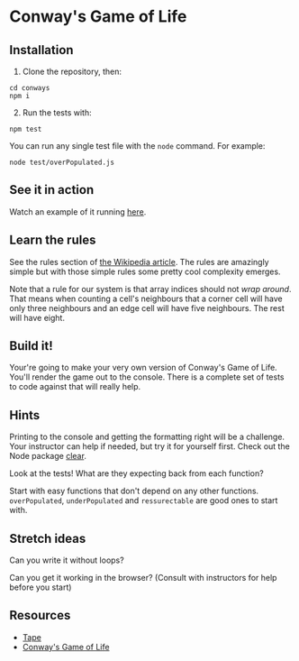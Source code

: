 # Conway's Game of Life

## Installation

1. Clone the repository, then:
  ```shell
  cd conways
  npm i
  ```

2. Run the tests with:
  ```shell
  npm test
  ```

  You can run any single test file with the `node` command. For example:
  ```shell
  node test/overPopulated.js
  ```

## See it in action
Watch an example of it running [here](http://pmav.eu/stuff/javascript-game-of-life-v3.1.1/).

## Learn the rules
See the rules section of [the Wikipedia article](https://en.wikipedia.org/wiki/Conway%27s_Game_of_Life#Rules). The rules are amazingly simple but with those simple rules some pretty cool complexity emerges.

Note that a rule for our system is that array indices should not _wrap around_. That means when counting a cell's neighbours that a corner cell will have only three neighbours and an edge cell will have five neighbours. The rest will have eight.

## Build it!

Your're going to make your very own version of Conway's Game of Life. You'll render the game out to the console. There is a complete set of tests to code against that will really help.

## Hints

Printing to the console and getting the formatting right will be a challenge. Your instructor can help if needed, but try it for yourself first. Check out the Node package [clear](https://www.npmjs.com/package/clear).

Look at the tests! What are they expecting back from each function?

Start with easy functions that don't depend on any other functions. `overPopulated`, `underPopulated` and `ressurectable` are good ones to start with.

## Stretch ideas

Can you write it without loops?

Can you get it working in the browser? (Consult with instructors for help before you start)


## Resources

* [Tape](https://github.com/substack/tape)
* [Conway's Game of Life](https://en.wikipedia.org/wiki/Conway%27s_Game_of_Life)
